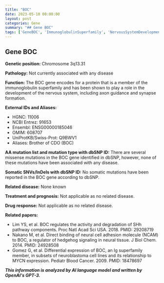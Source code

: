 ```yaml
---
title: "BOC"
date: 2023-05-10 00:00:00
layout: post
categories: Gene
summary: "## Gene BOC"
tags: ['GeneBOC', 'ImmunoglobulinSuperfamily', 'NervousSystemDevelopment', 'AxonGuidance', 'SynapseFormation', 'NoRelatedDisease', 'MissenseMutations', 'NCAM']
---
```


## Gene BOC
**Genetic position:** Chromosome 3q13.31

**Pathology:** Not currently associated with any disease

**Function:** The BOC gene encodes for a protein that is a member of the immunoglobulin superfamily and has been shown to play a role in the development of the nervous system, including axon guidance and synapse formation.

**External IDs and Aliases:**
- HGNC: 11006
- NCBI Entrez: 91653
- Ensembl: ENSG00000185046
- OMIM: 608707
- UniProtKB/Swiss-Prot: Q9BWV1
- Aliases: Brother of CDO (BOC) 

**AA mutation list and mutation type with dbSNP ID:** There are several missense mutations in the BOC gene identified in dbSNP, however, none of these mutations have been associated with any disease.

**Somatic SNVs/InDels with dbSNP ID:** No somatic mutations have been reported in the BOC gene according to dbSNP.

**Related disease:** None known

**Treatment and prognosis:** Not applicable as no related disease.

**Drug response:** Not applicable as no related disease.

**Related papers:**
- Lim YS, et al. BOC regulates the activity and degradation of SHh pathway components. Proc Natl Acad Sci USA. 2018. PMID: 29208719
- Nakano M, et al. Direct binding of neural cell adhesion molecule (NCAM) to BOC, a regulator of hedgehog signaling in neural tissue. J Biol Chem. 2014. PMID: 24928508
- Gomez G, et al. Differential expression of BOC, an Ig superfamily member, in subsets of neuroblastoma cell lines and its relationship to MYCN expression. Pediatr Blood Cancer. 2009. PMID: 18478697

**_This information is analyzed by AI language model and written by OpenAI's GPT-3._**